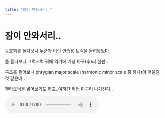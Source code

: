```yaml
---
title: "잠이 안와서리.."
---
```

# 잠이 안와서리..


동호회를 돌다보니 누군가 이런 연습용 트랙을 올려놓았다..

좀 듣다보니 그럭저럭 귀에 익기에 기냥 마구(후)리 한판..

곡조를 들어보니 phrygian major scale (harmonic minor scale 중 하나)이 어울릴 것 같은데..

펜타토닉을 넣어보기도 하고..여하간 허접 마구리 나가신다..

<audio src="/assets/images/fe064277beba0209d3180eb82ed1b0fc.mp3" controls preload></audio>
 



